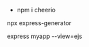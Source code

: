 <!-- 爬虫 -->
- npm i cheerio
<!-- 安裝生成器 -->
npx express-generator
<!-- 生成器 以ejs為模板 -->
express myapp --view=ejs